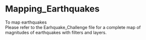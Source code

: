 # Mapping_Earthquakes
To map earthquakes<br/>
Please refer to the Earhquake_Challenge file for a complete map of magnitudes of earthquakes with filters and layers.
